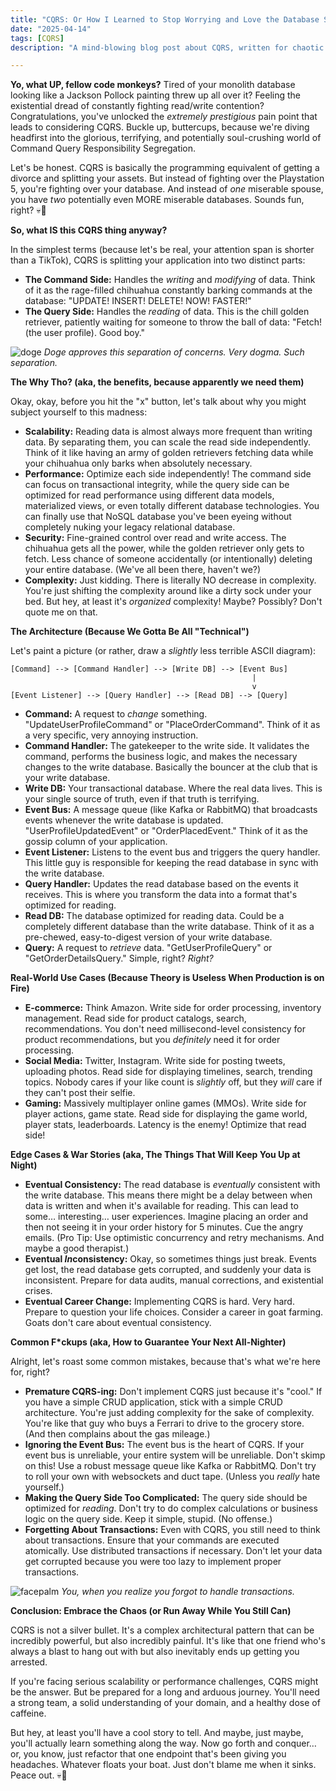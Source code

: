 ```yaml
---
title: "CQRS: Or How I Learned to Stop Worrying and Love the Database Splits"
date: "2025-04-14"
tags: [CQRS]
description: "A mind-blowing blog post about CQRS, written for chaotic Gen Z engineers who probably should be focusing on their actual jobs, tbh."

---
```


**Yo, what UP, fellow code monkeys?** Tired of your monolith database looking like a Jackson Pollock painting threw up all over it? Feeling the existential dread of constantly fighting read/write contention? Congratulations, you've unlocked the *extremely prestigious* pain point that leads to considering CQRS. Buckle up, buttercups, because we're diving headfirst into the glorious, terrifying, and potentially soul-crushing world of Command Query Responsibility Segregation.

Let's be honest. CQRS is basically the programming equivalent of getting a divorce and splitting your assets. But instead of fighting over the Playstation 5, you're fighting over your database. And instead of *one* miserable spouse, you have *two* potentially even MORE miserable databases. Sounds fun, right? 💀🙏

**So, what IS this CQRS thing anyway?**

In the simplest terms (because let's be real, your attention span is shorter than a TikTok), CQRS is splitting your application into two distinct parts:

*   **The Command Side:** Handles the *writing* and *modifying* of data. Think of it as the rage-filled chihuahua constantly barking commands at the database: "UPDATE! INSERT! DELETE! NOW! FASTER!"
*   **The Query Side:** Handles the *reading* of data. This is the chill golden retriever, patiently waiting for someone to throw the ball of data: "Fetch! (the user profile). Good boy."

![doge](https://i.kym-cdn.com/photos/images/newsfeed/000/131/351/eb6.jpg)
*Doge approves this separation of concerns. Very dogma. Such separation.*

**The Why Tho? (aka, the benefits, because apparently we need them)**

Okay, okay, before you hit the "x" button, let's talk about why you might subject yourself to this madness:

*   **Scalability:** Reading data is almost always more frequent than writing data. By separating them, you can scale the read side independently. Think of it like having an army of golden retrievers fetching data while your chihuahua only barks when absolutely necessary.
*   **Performance:** Optimize each side independently! The command side can focus on transactional integrity, while the query side can be optimized for read performance using different data models, materialized views, or even totally different database technologies. You can finally use that NoSQL database you've been eyeing without completely nuking your legacy relational database.
*   **Security:** Fine-grained control over read and write access. The chihuahua gets all the power, while the golden retriever only gets to fetch. Less chance of someone accidentally (or intentionally) deleting your entire database. (We've all been there, haven't we?)
*   **Complexity:** Just kidding. There is literally NO decrease in complexity. You're just shifting the complexity around like a dirty sock under your bed. But hey, at least it's *organized* complexity! Maybe? Possibly? Don't quote me on that.

**The Architecture (Because We Gotta Be All "Technical")**

Let's paint a picture (or rather, draw a *slightly* less terrible ASCII diagram):

```
[Command] --> [Command Handler] --> [Write DB] --> [Event Bus]
                                                      |
                                                      v
[Event Listener] --> [Query Handler] --> [Read DB] --> [Query]
```

*   **Command:** A request to *change* something.  "UpdateUserProfileCommand" or "PlaceOrderCommand".  Think of it as a very specific, very annoying instruction.
*   **Command Handler:** The gatekeeper to the write side.  It validates the command, performs the business logic, and makes the necessary changes to the write database.  Basically the bouncer at the club that is your write database.
*   **Write DB:**  Your transactional database. Where the real data lives.  This is your single source of truth, even if that truth is terrifying.
*   **Event Bus:** A message queue (like Kafka or RabbitMQ) that broadcasts events whenever the write database is updated.  "UserProfileUpdatedEvent" or "OrderPlacedEvent."  Think of it as the gossip column of your application.
*   **Event Listener:** Listens to the event bus and triggers the query handler. This little guy is responsible for keeping the read database in sync with the write database.
*   **Query Handler:** Updates the read database based on the events it receives. This is where you transform the data into a format that's optimized for reading.
*   **Read DB:**  The database optimized for reading data.  Could be a completely different database than the write database.  Think of it as a pre-chewed, easy-to-digest version of your write database.
*   **Query:** A request to *retrieve* data. "GetUserProfileQuery" or "GetOrderDetailsQuery."  Simple, right?  *Right?*

**Real-World Use Cases (Because Theory is Useless When Production is on Fire)**

*   **E-commerce:**  Think Amazon.  Write side for order processing, inventory management.  Read side for product catalogs, search, recommendations. You don't need millisecond-level consistency for product recommendations, but you *definitely* need it for order processing.
*   **Social Media:**  Twitter, Instagram.  Write side for posting tweets, uploading photos.  Read side for displaying timelines, search, trending topics.  Nobody cares if your like count is *slightly* off, but they *will* care if they can't post their selfie.
*   **Gaming:**  Massively multiplayer online games (MMOs).  Write side for player actions, game state.  Read side for displaying the game world, player stats, leaderboards.  Latency is the enemy! Optimize that read side!

**Edge Cases & War Stories (aka, The Things That Will Keep You Up at Night)**

*   **Eventual Consistency:**  The read database is *eventually* consistent with the write database.  This means there might be a delay between when data is written and when it's available for reading.  This can lead to some… interesting… user experiences.  Imagine placing an order and then not seeing it in your order history for 5 minutes.  Cue the angry emails.  (Pro Tip: Use optimistic concurrency and retry mechanisms. And maybe a good therapist.)
*   **Eventual *In*consistency:** Okay, so sometimes things just break. Events get lost, the read database gets corrupted, and suddenly your data is inconsistent. Prepare for data audits, manual corrections, and existential crises.
*   **Eventual Career Change:** Implementing CQRS is hard. Very hard. Prepare to question your life choices. Consider a career in goat farming. Goats don't care about eventual consistency.

**Common F*ckups (aka, How to Guarantee Your Next All-Nighter)**

Alright, let's roast some common mistakes, because that's what we're here for, right?

*   **Premature CQRS-ing:**  Don't implement CQRS just because it's "cool."  If you have a simple CRUD application, stick with a simple CRUD architecture.  You're just adding complexity for the sake of complexity.  You're like that guy who buys a Ferrari to drive to the grocery store. (And then complains about the gas mileage.)
*   **Ignoring the Event Bus:**  The event bus is the heart of CQRS.  If your event bus is unreliable, your entire system will be unreliable.  Don't skimp on this!  Use a robust message queue like Kafka or RabbitMQ.  Don't try to roll your own with websockets and duct tape.  (Unless you *really* hate yourself.)
*   **Making the Query Side Too Complicated:**  The query side should be optimized for *reading*.  Don't try to do complex calculations or business logic on the query side.  Keep it simple, stupid.  (No offense.)
*   **Forgetting About Transactions:**  Even with CQRS, you still need to think about transactions.  Ensure that your commands are executed atomically.  Use distributed transactions if necessary.  Don't let your data get corrupted because you were too lazy to implement proper transactions.

![facepalm](https://i.imgflip.com/1g9jwq.jpg)
*You, when you realize you forgot to handle transactions.*

**Conclusion: Embrace the Chaos (or Run Away While You Still Can)**

CQRS is not a silver bullet. It's a complex architectural pattern that can be incredibly powerful, but also incredibly painful. It's like that one friend who's always a blast to hang out with but also inevitably ends up getting you arrested.

If you're facing serious scalability or performance challenges, CQRS might be the answer. But be prepared for a long and arduous journey. You'll need a strong team, a solid understanding of your domain, and a healthy dose of caffeine.

But hey, at least you'll have a cool story to tell. And maybe, just maybe, you'll actually learn something along the way. Now go forth and conquer… or, you know, just refactor that one endpoint that's been giving you headaches. Whatever floats your boat. Just don't blame me when it sinks. Peace out. 💀🙏
